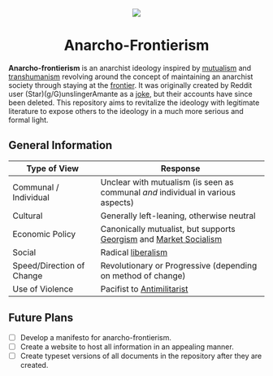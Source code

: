 <br>
<p align="center"><img src="https://i.imgur.com/sY6kDPN.png"></p>
<h1 align="center">Anarcho-Frontierism</h1>

<p><b>Anarcho-frontierism</b> is an anarchist ideology inspired by <a href="https://en.wikipedia.org/wiki/Mutualism_(economic_theory)">mutualism</a> and <a href="https://en.wikipedia.org/wiki/Transhumanism">transhumanism</a> revolving around the concept of maintaining an anarchist society through staying at the <a href="https://en.wikipedia.org/wiki/Frontier">frontier</a>. It was originally created by Reddit user (Star)(g/G)unslingerAmante as a <a href="https://www.reddit.com/r/PoliticalCompassMemes/comments/e9lwlk/niche_ideologies_are_the_best/">joke</a>, but their accounts have since been deleted. This repository aims to revitalize the ideology with legitimate literature to expose others to the ideology in a much more serious and formal light.
  
## General Information
| Type of View              | Response                                                                                                                                                  |
|---------------------------|-----------------------------------------------------------------------------------------------------------------------------------------------------------|
| Communal / Individual     | Unclear with mutualism (is seen as communal *and* individual in various aspects) 	                                                            |
| Cultural                  | Generally left-leaning, otherwise neutral                                      |
| Economic Policy           | Canonically mutualist, but supports [Georgism](https://en.wikipedia.org/wiki/Georgism) and [Market Socialism](https://en.wikipedia.org/wiki/Market_socialism) |
| Social                    | Radical [liberalism](https://en.wikipedia.org/wiki/Liberalism)                                                                                            |
| Speed/Direction of Change | Revolutionary or Progressive (depending on method of change)                                                                                              |
| Use of Violence           | Pacifist to [Antimilitarist](https://en.wikipedia.org/wiki/Antimilitarism)                                                                                |

## Future Plans
- [ ] Develop a manifesto for anarcho-frontierism.
- [ ] Create a website to host all information in an appealing manner.
- [ ] Create typeset versions of all documents in the repository after they are created.
